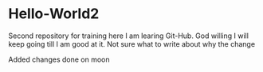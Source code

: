 # Hello-World2
Second repository for training
here I am learing Git-Hub. God willing I will keep going till I am good at it. Not sure what to write about why the change

Added changes done on moon
